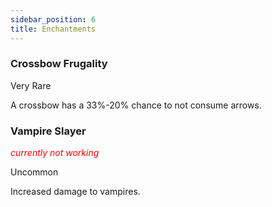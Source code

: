 ```yaml
---
sidebar_position: 6
title: Enchantments
---
```


### Crossbow Frugality
Very Rare

A crossbow has a 33%-20% chance to not consume arrows.
### Vampire Slayer
<span style="color:red">*currently not working*</span>

Uncommon

Increased damage to vampires.
